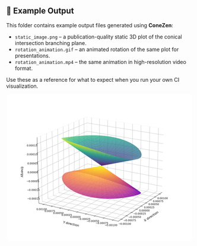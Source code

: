## 📂 Example Output

This folder contains example output files generated using **ConeZen**:

- `static_image.png` – a publication-quality static 3D plot of the conical intersection branching plane.
- `rotation_animation.gif` – an animated rotation of the same plot for presentations.
- `rotation_animation.mp4` – the same animation in high-resolution video format.

Use these as a reference for what to expect when you run your own CI visualization.

<p align="center">
  <img src="example_output/geom_57_CI_NM_plot.png" alt="Example CI Plot" width="500"/>
</p>

